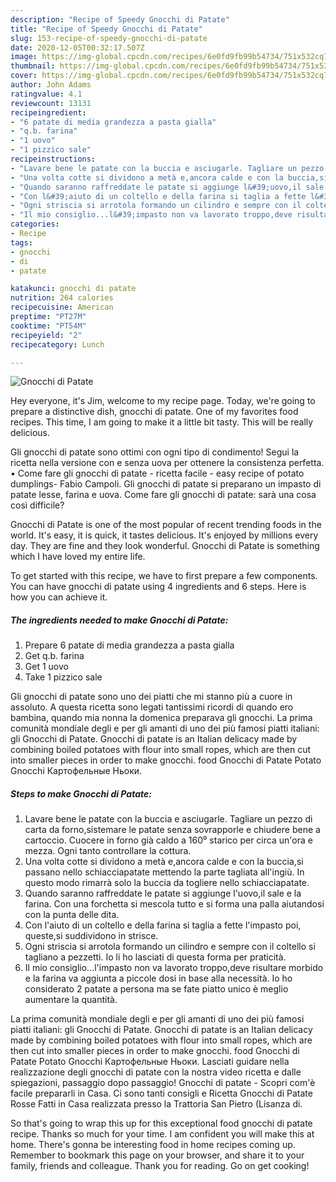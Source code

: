 ```yaml
---
description: "Recipe of Speedy Gnocchi di Patate"
title: "Recipe of Speedy Gnocchi di Patate"
slug: 153-recipe-of-speedy-gnocchi-di-patate
date: 2020-12-05T00:32:17.507Z
image: https://img-global.cpcdn.com/recipes/6e0fd9fb99b54734/751x532cq70/gnocchi-di-patate-recipe-main-photo.jpg
thumbnail: https://img-global.cpcdn.com/recipes/6e0fd9fb99b54734/751x532cq70/gnocchi-di-patate-recipe-main-photo.jpg
cover: https://img-global.cpcdn.com/recipes/6e0fd9fb99b54734/751x532cq70/gnocchi-di-patate-recipe-main-photo.jpg
author: John Adams
ratingvalue: 4.1
reviewcount: 13131
recipeingredient:
- "6 patate di media grandezza a pasta gialla"
- "q.b. farina"
- "1 uovo"
- "1 pizzico sale"
recipeinstructions:
- "Lavare bene le patate con la buccia e asciugarle. Tagliare un pezzo di carta da forno,sistemare le patate senza sovrapporle e chiudere bene a cartoccio. Cuocere in forno già caldo a 160⁰ starico per circa un&#39;ora e mezza. Ogni tanto controllare la cottura."
- "Una volta cotte si dividono a metà e,ancora calde e con la buccia,si passano nello schiacciapatate mettendo la parte tagliata all&#39;ingiù. In questo modo rimarrà solo la buccia da togliere nello schiacciapatate."
- "Quando saranno raffreddate le patate si aggiunge l&#39;uovo,il sale e la farina. Con una forchetta si mescola tutto e si forma una palla aiutandosi con la punta delle dita."
- "Con l&#39;aiuto di un coltello e della farina si taglia a fette l&#39;impasto poi, queste,si suddividono in strisce."
- "Ogni striscia si arrotola formando un cilindro e sempre con il coltello si tagliano a pezzetti. Io li ho lasciati di questa forma per praticità."
- "Il mio consiglio...l&#39;impasto non va lavorato troppo,deve risultare morbido e la farina va aggiunta a piccole dosi in base alla necessità. Io ho considerato 2 patate a persona ma se fate piatto unico è meglio aumentare la quantità."
categories:
- Recipe
tags:
- gnocchi
- di
- patate

katakunci: gnocchi di patate 
nutrition: 264 calories
recipecuisine: American
preptime: "PT27M"
cooktime: "PT54M"
recipeyield: "2"
recipecategory: Lunch

---
```



![Gnocchi di Patate](https://img-global.cpcdn.com/recipes/6e0fd9fb99b54734/751x532cq70/gnocchi-di-patate-recipe-main-photo.jpg)

Hey everyone, it's Jim, welcome to my recipe page. Today, we're going to prepare a distinctive dish, gnocchi di patate. One of my favorites food recipes. This time, I am going to make it a little bit tasty. This will be really delicious.

Gli gnocchi di patate sono ottimi con ogni tipo di condimento! Segui la ricetta nella versione con e senza uova per ottenere la consistenza perfetta. • Come fare gli gnocchi di patate - ricetta facile - easy recipe of potato dumplings- Fabio Campoli. Gli gnocchi di patate si preparano un impasto di patate lesse, farina e uova. Come fare gli gnocchi di patate: sarà una cosa così difficile?

Gnocchi di Patate is one of the most popular of recent trending foods in the world. It's easy, it is quick, it tastes delicious. It's enjoyed by millions every day. They are fine and they look wonderful. Gnocchi di Patate is something which I have loved my entire life.


To get started with this recipe, we have to first prepare a few components. You can have gnocchi di patate using 4 ingredients and 6 steps. Here is how you can achieve it.

<!--inarticleads1-->

##### The ingredients needed to make Gnocchi di Patate:

1. Prepare 6 patate di media grandezza a pasta gialla
1. Get q.b. farina
1. Get 1 uovo
1. Take 1 pizzico sale


Gli gnocchi di patate sono uno dei piatti che mi stanno più a cuore in assoluto. A questa ricetta sono legati tantissimi ricordi di quando ero bambina, quando mia nonna la domenica preparava gli gnocchi. La prima comunità mondiale degli e per gli amanti di uno dei più famosi piatti italiani: gli Gnocchi di Patate. Gnocchi di patate is an Italian delicacy made by combining boiled potatoes with flour into small ropes, which are then cut into smaller pieces in order to make gnocchi. food Gnocchi di Patate Potato Gnocchi Картофельные Ньоки. 

<!--inarticleads2-->

##### Steps to make Gnocchi di Patate:

1. Lavare bene le patate con la buccia e asciugarle. Tagliare un pezzo di carta da forno,sistemare le patate senza sovrapporle e chiudere bene a cartoccio. Cuocere in forno già caldo a 160⁰ starico per circa un&#39;ora e mezza. Ogni tanto controllare la cottura.
1. Una volta cotte si dividono a metà e,ancora calde e con la buccia,si passano nello schiacciapatate mettendo la parte tagliata all&#39;ingiù. In questo modo rimarrà solo la buccia da togliere nello schiacciapatate.
1. Quando saranno raffreddate le patate si aggiunge l&#39;uovo,il sale e la farina. Con una forchetta si mescola tutto e si forma una palla aiutandosi con la punta delle dita.
1. Con l&#39;aiuto di un coltello e della farina si taglia a fette l&#39;impasto poi, queste,si suddividono in strisce.
1. Ogni striscia si arrotola formando un cilindro e sempre con il coltello si tagliano a pezzetti. Io li ho lasciati di questa forma per praticità.
1. Il mio consiglio...l&#39;impasto non va lavorato troppo,deve risultare morbido e la farina va aggiunta a piccole dosi in base alla necessità. Io ho considerato 2 patate a persona ma se fate piatto unico è meglio aumentare la quantità.


La prima comunità mondiale degli e per gli amanti di uno dei più famosi piatti italiani: gli Gnocchi di Patate. Gnocchi di patate is an Italian delicacy made by combining boiled potatoes with flour into small ropes, which are then cut into smaller pieces in order to make gnocchi. food Gnocchi di Patate Potato Gnocchi Картофельные Ньоки. Lasciati guidare nella realizzazione degli gnocchi di patate con la nostra video ricetta e dalle spiegazioni, passaggio dopo passaggio! Gnocchi di patate - Scopri com&#39;è facile prepararli in Casa. Ci sono tanti consigli e Ricetta Gnocchi di Patate Rosse Fatti in Casa realizzata presso la Trattoria San Pietro (Lisanza di. 

So that's going to wrap this up for this exceptional food gnocchi di patate recipe. Thanks so much for your time. I am confident you will make this at home. There's gonna be interesting food in home recipes coming up. Remember to bookmark this page on your browser, and share it to your family, friends and colleague. Thank you for reading. Go on get cooking!
